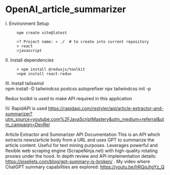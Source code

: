 # OpenAI_article_summarizer

I. Environment Setup
      
         npm create vite@latest
         
         >? Project name: » ./  # to create into current repository
         > react
         >javascript
         
II. Install dependencies

         > npm install @reduxjs/toolkit
         >npm install react-redux
         
III. Install tailswind  
         npm install -D tailwindcss postcss autoprefixer
         npx tailwindcss init -p
         
         
         
Redux toolkit is used to make API required in this application

IV. RapidAPI is  used https://rapidapi.com/restyler/api/article-extractor-and-summarizer?utm_source=youtube.com%2FJavaScriptMastery&utm_medium=referral&utm_campaign=DevRel

Article Extractor and Summarizer API Documentation
This is an API which extracts news/article body from a URL and uses GPT to summarize the article content. Useful for text mining purposes. Leverages powerful and flexible web scraping engine (ScrapeNinja.net) with high-quality rotating proxies under the hood. In depth review and API implementation details: https://pixeljets.com/blog/gpt-summary-is-broken/ . My video where ChatGPT summary capabilities are explored: https://youtu.be/hRQqJtgYz_Q
